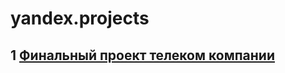 # yandex.projects

## 1 [Финальный проект телеком компании](https://github.com/AfanasiyFoma/yandex.projects/blob/main/%D0%BE%D1%82%D1%82%D0%BE%D0%BA%20%D0%BA%D0%BB%D0%B8%D0%B5%D0%BD%D1%82%D0%BE%D0%B2.ipynb)

